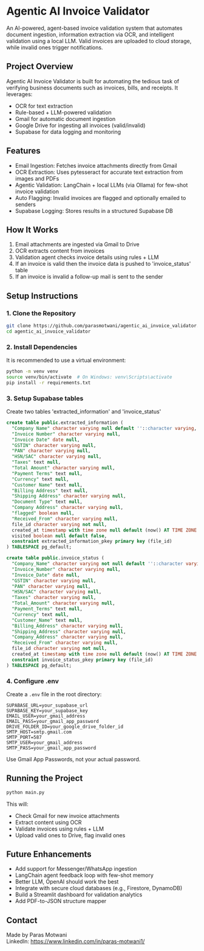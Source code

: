 
# Agentic AI Invoice Validator

An AI-powered, agent-based invoice validation system that automates document ingestion, information extraction via OCR, and intelligent validation using a local LLM. Valid invoices are uploaded to cloud storage, while invalid ones trigger notifications.

## Project Overview

Agentic AI Invoice Validator is built for automating the tedious task of verifying business documents such as invoices, bills, and receipts. It leverages:

- OCR for text extraction
- Rule-based + LLM-powered validation
- Gmail for automatic document ingestion
- Google Drive for ingesting all invoices (valid/invalid)
- Supabase for data logging and monitoring

## Features

- Email Ingestion: Fetches invoice attachments directly from Gmail
- OCR Extraction: Uses pytesseract for accurate text extraction from images and PDFs
- Agentic Validation: LangChain + local LLMs (via Ollama) for few-shot invoice validation
- Auto Flagging: Invalid invoices are flagged and optionally emailed to senders
- Supabase Logging: Stores results in a structured Supabase DB

## How It Works

1. Email attachments are ingested via Gmail to Drive
2. OCR extracts content from invoices
3. Validation agent checks invoice details using rules + LLM
4. If an invoice is valid then the invoice data is pushed to 'invoice_status' table
5. If an invoice is invalid a follow-up mail is sent to the sender
## Setup Instructions

### 1. Clone the Repository

```bash
git clone https://github.com/parasmotwani/agentic_ai_invoice_validator.git
cd agentic_ai_invoice_validator
```

### 2. Install Dependencies

It is recommended to use a virtual environment:

```bash
python -m venv venv
source venv/bin/activate  # On Windows: venv\Scripts\activate
pip install -r requirements.txt
```
### 3. Setup Supabase tables

Create two tables 'extracted_information' and 'invoice_status'

```SQL
create table public.extracted_information (
  "Company Name" character varying null default ''::character varying,
  "Invoice Number" character varying null,
  "Invoice Date" date null,
  "GSTIN" character varying null,
  "PAN" character varying null,
  "HSN/SAC" character varying null,
  "Taxes" text null,
  "Total Amount" character varying null,
  "Payment Terms" text null,
  "Currency" text null,
  "Customer Name" text null,
  "Billing Address" text null,
  "Shipping Address" character varying null,
  "Document Type" text null,
  "Company Address" character varying null,
  "flagged" boolean null,
  "Received_From" character varying null,
  file_id character varying not null,
  created_at timestamp with time zone null default (now() AT TIME ZONE 'ist'::text),
  visited boolean null default false,
  constraint extracted_information_pkey primary key (file_id)
) TABLESPACE pg_default;
```

```SQL
create table public.invoice_status (
  "Company_Name" character varying not null default ''::character varying,
  "Invoice_Number" character varying null,
  "Invoice_Date" date null,
  "GSTIN" character varying null,
  "PAN" character varying null,
  "HSN/SAC" character varying null,
  "Taxes" character varying null,
  "Total_Amount" character varying null,
  "Payment_Terms" text null,
  "Currency" text null,
  "Customer_Name" text null,
  "Billing_Address" character varying null,
  "Shipping_Address" character varying null,
  "Company_Address" character varying null,
  "Received_From" character varying null,
  file_id character varying not null,
  created_at timestamp with time zone null default (now() AT TIME ZONE 'utc'::text),
  constraint invoice_status_pkey primary key (file_id)
) TABLESPACE pg_default;
```

### 4. Configure .env

Create a `.env` file in the root directory:

```
SUPABASE_URL=your_supabase_url
SUPABASE_KEY=your_supabase_key
EMAIL_USER=your_gmail_address
EMAIL_PASS=your_gmail_app_password
DRIVE_FOLDER_ID=your_google_drive_folder_id
SMTP_HOST=smtp.gmail.com
SMTP_PORT=587
SMTP_USER=your_gmail_address
SMTP_PASS=your_gmail_app_password
```

Use Gmail App Passwords, not your actual password.

## Running the Project

```bash
python main.py
```

This will:
- Check Gmail for new invoice attachments
- Extract content using OCR
- Validate invoices using rules + LLM
- Upload valid ones to Drive, flag invalid ones

## Future Enhancements

- Add support for Messenger/WhatsApp ingestion
- LangChain agent feedback loop with few-shot memory
- Better LLM, OpenAI should work the best
- Integrate with secure cloud databases (e.g., Firestore, DynamoDB)
- Build a Streamlit dashboard for validation analytics
- Add PDF-to-JSON structure mapper

## Contact

Made by Paras Motwani  
LinkedIn: https://www.linkedin.com/in/paras-motwani1/  
